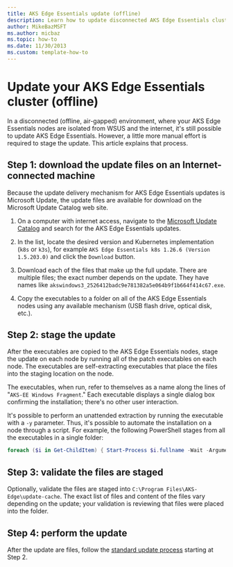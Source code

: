 ```yaml
---
title: AKS Edge Essentials update (offline)
description: Learn how to update disconnected AKS Edge Essentials clusters.
author: MikeBazMSFT
ms.author: micbaz
ms.topic: how-to
ms.date: 11/30/2013
ms.custom: template-how-to
---
```


# Update your AKS Edge Essentials cluster (offline)

In a disconnected (offline, air-gapped) environment, where your AKS Edge Essentials nodes are isolated from WSUS and the internet, it's still possible to update AKS Edge Essentials. However, a little more manual effort is required to stage the update. This article explains that process.

## Step 1: download the update files on an Internet-connected machine

Because the update delivery mechanism for AKS Edge Essentials updates is Microsoft Update, the update files are available for download on the Microsoft Update Catalog web site.

1. On a computer with internet access, navigate to the [Microsoft Update Catalog](https://www.catalog.update.microsoft.com/Search.aspx?q=aks+edge+essentials) and search for the AKS Edge Essentials updates.

1. In the list, locate the desired version and Kubernetes implementation (`k8s` or `k3s`), for example `AKS Edge Essentials k8s 1.26.6 (Version 1.5.203.0)` and click the `Download` button.

1. Download each of the files that make up the full update. There are multiple files; the exact number depends on the update. They have names like `akswindows3_2526412badc9e781382a5e064b9f1b664f414c67.exe`.

1. Copy the executables to a folder on all of the AKS Edge Essentials nodes using any available mechanism (USB flash drive, optical disk, etc.).

## Step 2: stage the update

After the executables are copied to the AKS Edge Essentials nodes, stage the update on each node by running all of the patch executables on each node. The executables are self-extracting executables that place the files into the staging location on the node.  

The executables, when run, refer to themselves as a name along the lines of "`AKS-EE Windows Fragment`." Each executable displays a single dialog box confirming the installation; there's no other user interaction.  

It's possible to perform an unattended extraction by running the executable with a `-y` parameter. Thus, it's possible to automate the installation on a node through a script. For example, the following PowerShell stages from all the executables in a single folder:

```powershell
foreach ($i in Get-ChildItem) { Start-Process $i.fullname -Wait -ArgumentList "-y" }
```

## Step 3: validate the files are staged

Optionally, validate the files are staged into `C:\Program Files\AKS-Edge\update-cache`. The exact list of files and content of the files vary depending on the update; your validation is reviewing that files were placed into the folder.

## Step 4: perform the update

After the update are files, follow the [standard update process](/azure/aks/hybrid/aks-edge-howto-update) starting at Step 2.

